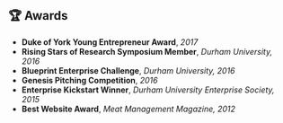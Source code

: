 ## 🏆 Awards

- **Duke of York Young Entrepreneur Award**, _2017_
- **Rising Stars of Research Symposium Member**, _Durham University, 2016_
- **Blueprint Enterprise Challenge**, _Durham University, 2016_
- **Genesis Pitching Competition**, _2016_
- **Enterprise Kickstart Winner**, _Durham University Enterprise Society, 2015_
- **Best Website Award**, _Meat Management Magazine, 2012_
